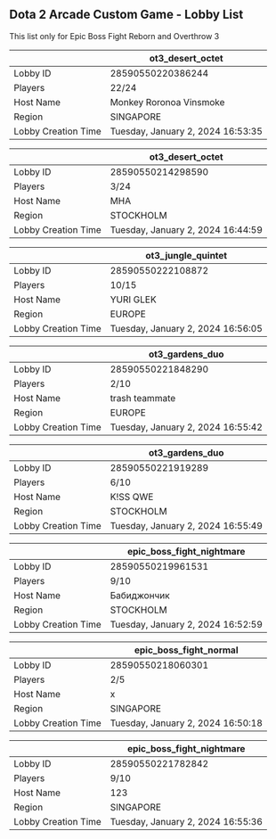 ## Dota 2 Arcade Custom Game - Lobby List

This list only for Epic Boss Fight Reborn and Overthrow 3

|  | ot3_desert_octet |
| ------ | ------ |
| Lobby ID | 28590550220386244 |
| Players | 22/24 |
| Host Name | Monkey Roronoa Vinsmoke |
| Region | SINGAPORE |
| Lobby Creation Time | Tuesday, January 2, 2024 16:53:35 |


|  | ot3_desert_octet |
| ------ | ------ |
| Lobby ID | 28590550214298590 |
| Players | 3/24 |
| Host Name | MHA |
| Region | STOCKHOLM |
| Lobby Creation Time | Tuesday, January 2, 2024 16:44:59 |


|  | ot3_jungle_quintet |
| ------ | ------ |
| Lobby ID | 28590550222108872 |
| Players | 10/15 |
| Host Name | YURI GLEK |
| Region | EUROPE |
| Lobby Creation Time | Tuesday, January 2, 2024 16:56:05 |


|  | ot3_gardens_duo |
| ------ | ------ |
| Lobby ID | 28590550221848290 |
| Players | 2/10 |
| Host Name | trash teammate |
| Region | EUROPE |
| Lobby Creation Time | Tuesday, January 2, 2024 16:55:42 |


|  | ot3_gardens_duo |
| ------ | ------ |
| Lobby ID | 28590550221919289 |
| Players | 6/10 |
| Host Name | K!SS QWE |
| Region | STOCKHOLM |
| Lobby Creation Time | Tuesday, January 2, 2024 16:55:49 |


|  | epic_boss_fight_nightmare |
| ------ | ------ |
| Lobby ID | 28590550219961531 |
| Players | 9/10 |
| Host Name | Бабиджончик |
| Region | STOCKHOLM |
| Lobby Creation Time | Tuesday, January 2, 2024 16:52:59 |


|  | epic_boss_fight_normal |
| ------ | ------ |
| Lobby ID | 28590550218060301 |
| Players | 2/5 |
| Host Name | x |
| Region | SINGAPORE |
| Lobby Creation Time | Tuesday, January 2, 2024 16:50:18 |


|  | epic_boss_fight_nightmare |
| ------ | ------ |
| Lobby ID | 28590550221782842 |
| Players | 9/10 |
| Host Name | 123 |
| Region | SINGAPORE |
| Lobby Creation Time | Tuesday, January 2, 2024 16:55:36 |


